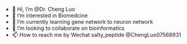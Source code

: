 - 👋 Hi, I’m @Dr. Cheng Luo
- 👀 I’m interested in Biomedcine
- 🌱 I’m currently learning gene network to neuron network
- 💞️ I’m looking to collaborate on bioinformatics
- 📫 How to reach me by Wechat salty_peptide
@ChengLuo07568931
<!---
Cheng-Luo-COX/Cheng-Luo-COX is a ✨ special ✨ repository because its `README.md` (this file) appears on your GitHub profile.
You can click the Preview link to take a look at your changes.
--->
